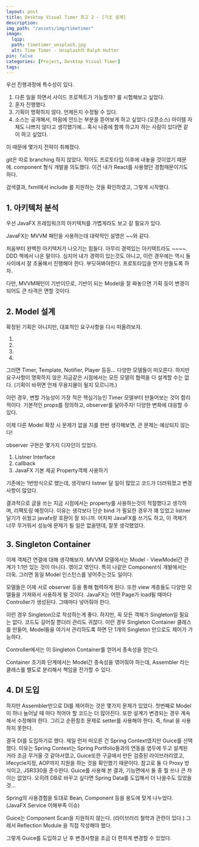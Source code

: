 ```yaml
---
layout: post
title: Desktop Visual Timer 회고 2 - [기초 설계]
description:
img_path: "/assets/img/timetimer"
image:
  lqip:
  path: timetimer_unsplash.jpg
  alt: Time Timer - Unsplash의 Ralph Hutter
pin: false
categories: [Project, Desktop Visual Timer]
tags:
---
```


우선 진행과정에 특수성이 있다.

1. 다른 일을 하면서 사이드 프로젝트가 가능할까? 를 시험해보고 싶었다.
2. 혼자 진행했다.
3. 기획이 명확하지 않다. 언제든지 수정될 수 있다.
4. 소스는 공개해서, 마음에 안드는 부분을 뜯어보게 하고 싶었다.(오픈소스) 아이템 자체도 나쁘지 않다고 생각했기에... 혹시 나중에 함께 하고자 하는 사람이 있다면 같이 하고 싶었다.

이 때문에 몇가지 전략이 취해졌다.

git은 따로 branching 하지 않았다. 적어도 프로토타입 이후에 내놓을 것이었기 때문에.
component 형식 개발을 의도했다. 이건 내가 React를 사용했던 경험때문이기도 하다.

검색결과, fxml에서 include 를 지원하는 것을 확인하였고, 그렇게 시작했다.

## 1. 아키텍처 분석

우선 JavaFX 프레임워크의 아키텍처를 가볍게라도 보고 갈 필요가 있다.

JavaFX는 MVVM 패턴을 사용하는데 대략적인 설명은 ~~와 같다.

처음부터 완벽한 아키텍처가 나오기는 힘들다.
아무리 경력있는 아키텍트라도 ~~~~. DDD 책에서 나온 말이다.
심지어 내가 경력이 있는것도 아니고, 이런 경우에는 역시 둘 사이에서 잘 조율해서 진행해야 한다. 부딧혀봐야한다.
프로토타입을 먼저 만들도록 하자.

다만, MVVM패턴이 기반이므로, 기반이 되는 Model을 잘 짜놓으면 기획 등이 변경이 되어도 큰 타격은 면할 것이다.

## 2. Model 설계

확정된 기획은 아니지만, 대표적인 요구사항을 다시 떠올려보자.

1.
2.
3.
4.

그러면 Timer, Template, Notifier, Player 등등... 다양한 모델들이 떠오른다.
하지만 요구사항이 명확하지 않은 지금같은 시점에서는 모든 모델의 협력을 다 설계할 수는 없다. (기획이 바뀌면 언제 무용지물이 될지 모르니까.)

이런 경우, 변할 가능성이 가장 적은 핵심기능인 Timer 모델부터 만들어보는 것이 합리적이다.
기본적인 props를 정의하고, observer를 달아주자! 다양한 변화에 대응할 수 있다.

이제 다른 Model 확장 시 문제가 없을 지를 한번 생각해보면, 큰 문제는 예상되지 않는다!

observer 구현은 몇가지 디자인이 있었다.

1. Listner Interface
2. callback
3. JavaFX 기본 제공 Property객체 사용하기

기존에는 1번방식으로 했는데,
생각보다 listner 달 일이 많았고
코드가 더러워졌고
변경사항이 많았다.

결과적으로 글을 쓰는 지금 시점에서는 property를 사용하는것이 적절했다고 생각하며, 리팩토링 예정이다.
이유는 생각보다 단순 bind 가 필요한 경우가 꽤 있었고
listner 달기가 쉬웠고
javafx랑 호환이 잘 되니까. 어차피 JavaFX를 쓰기도 하고, 이 객체가 너무 무거워서 성능에 문제가 될 일은 없을텐데, 잘못 생각했었다.

## 3. Singleton Container

이제 객체간 연결에 대해 생각해보자.
MVVM 모델에서는 Model - ViewModel간 관계가 1:1만 있는 것이 아니다. 엮이고 엮인다. 특히 나같은 Component식 개발에서는 더욱.
그러면 동일 Model 인스턴스를 넣어주는것도 일이다.

모델들은 이제 서로 observer 등을 통해 협력하게 된다.
또한 view 계층들도 다양한 모델들을 가져와서 사용하게 될 것이다.
JavaFX는 어떤 Page가 load될 때마다 Controller가 생성된다. 그때마다 넣어줘야 한다.

이런 경우 Singleton으로 작성하는게 좋다.
하지만, 꼭 모든 객체가 Singleton일 필요는 없다. 코드도 길어질 뿐더러 관리도 귀찮다.
이런 경우 Singleton Container 클래스를 만들어, Model들을 여기서 관리하도록 하면 단 1개의 Singleton 만으로도 제어가 가능하다.

Controller에서는 이 Singleton Container를 얻어서 종속성을 얻는다.

Container 초기화 단계에서는 Model간 종속성을 엮어줘야 하는데, Assembler 라는 클래스를 별도로 분리해서 책임을 전가할 수 있다.

## 4. DI 도입

하지만 Assembler만으로 DI를 제어하는 것은 몇가지 문제가 있었다.
첫번째로 Model이 하나 늘어날 때 마다 적어야 할 코드는 더 많아진다.
또한 설계가 변경되는 경우 계속해서 수정해야 한다.
그리고 순환참조 문제로 setter를 사용해야 한다. 즉, final 을 사용하지 못한다.

결국 DI를 도입하기로 했다. 제일 먼저 떠오른 건 Spring Context였지만 Guice를 선택했다.
이유는 Spring Context는 Spring Portfolio들과의 연동을 염두에 두고 설계된 거라 조금 무거울 것 같아서였고,
Guice또한 구글에서 만든 검증된 라이브러리였고, lifecycle지정, AOP까지 지원을 하는 것을 확인했기 때문이다.
참고로 둘 다 Proxy 방식이고, JSR330을 준수한다.
Guice를 사용해 본 결과, 기능면에서 둘 중 뭘 쓰나 큰 차이는 없었다.
오히려 DB로 바꾸고 싶다면 Spring Data를 도입해서 더 나을수도 있었을 것...

Spring의 사용경험을 토대로 Bean, Component 등을 용도에 맞게 나누었다. (JavaFX Service 이해부족 이슈)

Guice는 Component Scan을 지원하지 않는다. (라이브러리 철학과 관련이 있다.) 그래서 Reflection Module 을 직접 작성해야 했다.

그렇게 Guice를 도입하고 난 후 변경사항을 조금 더 편하게 변경할 수 있었다.
